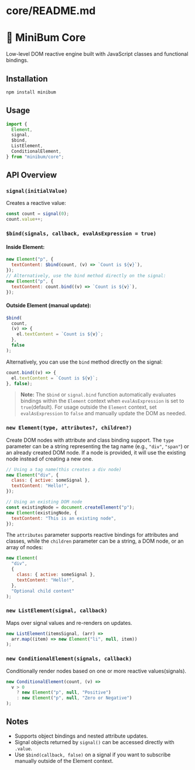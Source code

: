 # core/README.md

# 🧱 MiniBum Core

Low-level DOM reactive engine built with JavaScript classes and functional bindings.

## Installation

```bash
npm install minibum
```

## Usage

```js
import {
  Element,
  signal,
  $bind,
  ListElement,
  ConditionalElement,
} from "minibum/core";
```

## API Overview

### `signal(initialValue)`

Creates a reactive value:

```js
const count = signal(0);
count.value++;
```

### `$bind(signals, callback, evalAsExpression = true)`

#### Inside Element:

```js
new Element("p", {
  textContent: $bind(count, (v) => `Count is ${v}`),
});
// Alternatively, use the bind method directly on the signal:
new Element("p", {
  textContent: count.bind((v) => `Count is ${v}`),
});
```

#### Outside Element (manual update):

```js
$bind(
  count,
  (v) => {
    el.textContent = `Count is ${v}`;
  },
  false
);
```

Alternatively, you can use the `bind` method directly on the signal:

```js
count.bind((v) => {
  el.textContent = `Count is ${v}`;
}, false);
```

> **Note:** The `$bind` or `signal.bind` function automatically evaluates bindings within the `Element` context when `evalAsExpression` is set to `true`(default). For usage outside the `Element` context, set `evalAsExpression` to `false` and manually update the DOM as needed.

### `new Element(type, attributes?, children?)`

Create DOM nodes with attribute and class binding support. The `type` parameter can be a string representing the tag name (e.g., `"div"`, `"span"`) or an already created DOM node. If a node is provided, it will use the existing node instead of creating a new one.

```js
// Using a tag name(this creates a div node)
new Element("div", {
  class: { active: someSignal },
  textContent: "Hello!",
});

// Using an existing DOM node
const existingNode = document.createElement("p");
new Element(existingNode, {
  textContent: "This is an existing node",
});
```

The `attributes` parameter supports reactive bindings for attributes and classes, while the `children` parameter can be a string, a DOM node, or an array of nodes:

```js
new Element(
  "div",
  {
    class: { active: someSignal },
    textContent: "Hello!",
  },
  "Optional child content"
);
```

### `new ListElement(signal, callback)`

Maps over signal values and re-renders on updates.

```js
new ListElement(itemsSignal, (arr) =>
  arr.map((item) => new Element("li", null, item))
);
```

### `new ConditionalElement(signals, callback)`

Conditionally render nodes based on one or more reactive values(signals).

```js
new ConditionalElement(count, (v) =>
  v > 0
    ? new Element("p", null, "Positive")
    : new Element("p", null, "Zero or Negative")
);
```

## Notes

- Supports object bindings and nested attribute updates.
- Signal objects returned by `signal()` can be accessed directly with `.value`.
- Use `$bind(callback, false)` on a signal if you want to subscribe manually outside of the Element context.

